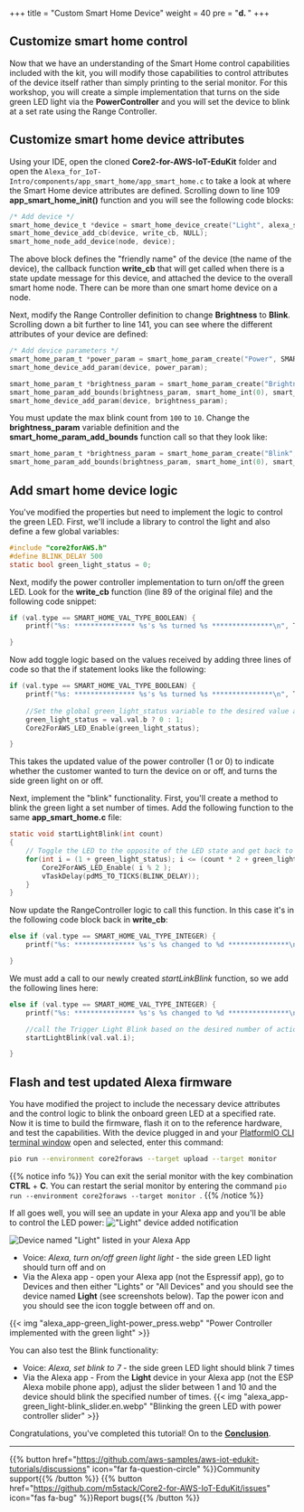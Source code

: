 +++
title = "Custom Smart Home Device"
weight = 40
pre = "<b>d. </b>"
+++

## Customize smart home control
Now that we have an understanding of the Smart Home control capabilities included with the kit, you will modify those capabilities to control attributes of the device itself rather than simply printing to the serial monitor. For this workshop, you will create a simple implementation that turns on the side green LED light via the **PowerController** and you will set the device to blink at a set rate using the Range Controller.

## Customize smart home device attributes
Using your IDE, open the cloned **Core2-for-AWS-IoT-EduKit** folder and open the `Alexa_for_IoT-Intro/components/app_smart_home/app_smart_home.c` to take a look at where the Smart Home device attributes are defined. Scrolling down to line 109 **app_smart_home_init()** function and you will see the following code blocks:
```c
/* Add device */
smart_home_device_t *device = smart_home_device_create("Light", alexa_smart_home_get_device_type_str(LIGHT), NULL);
smart_home_device_add_cb(device, write_cb, NULL);
smart_home_node_add_device(node, device);
```
The above block defines the "friendly name" of the device (the name of the device), the callback function **write_cb** that will get called when there is a state update message for this device, and attached the device to the overall smart home node. There can be more than one smart home device on a node.

Next, modify the Range Controller definition to change **Brightness** to **Blink**. Scrolling down a bit further to line 141, you can see where the different attributes of your device are defined:
```c
/* Add device parameters */
smart_home_param_t *power_param = smart_home_param_create("Power", SMART_HOME_PARAM_POWER, smart_home_bool(true), SMART_HOME_PROP_FLAG_READ | SMART_HOME_PROP_FLAG_WRITE | SMART_HOME_PROP_FLAG_PERSIST);
smart_home_device_add_param(device, power_param);

smart_home_param_t *brightness_param = smart_home_param_create("Brightness", SMART_HOME_PARAM_RANGE, smart_home_int(100), SMART_HOME_PROP_FLAG_READ | SMART_HOME_PROP_FLAG_WRITE | SMART_HOME_PROP_FLAG_PERSIST);
smart_home_param_add_bounds(brightness_param, smart_home_int(0), smart_home_int(100), smart_home_int(1));
smart_home_device_add_param(device, brightness_param);
```

You must update the max blink count from `100` to `10`. Change the **brightness_param** variable definition and the **smart_home_param_add_bounds** function call so that they look like:
```c
smart_home_param_t *brightness_param = smart_home_param_create("Blink", SMART_HOME_PARAM_RANGE, smart_home_int(10), SMART_HOME_PROP_FLAG_READ | SMART_HOME_PROP_FLAG_WRITE | SMART_HOME_PROP_FLAG_PERSIST);
smart_home_param_add_bounds(brightness_param, smart_home_int(0), smart_home_int(10), smart_home_int(1));
```

## Add smart home device logic
You've modified the properties but need to implement the logic to control the green LED. First, we'll include a library to control the light and also define a few global variables:
```c
#include "core2forAWS.h"
#define BLINK_DELAY 500
static bool green_light_status = 0;
```

Next, modify the power controller implementation to turn on/off the green LED. Look for the **write_cb** function (line 89 of the original file) and the following code snippet:
```c
if (val.type == SMART_HOME_VAL_TYPE_BOOLEAN) {
    printf("%s: *************** %s's %s turned %s ***************\n", TAG, device_name, param_name, val.val.b ? "ON" : "OFF");

}
```

Now add toggle logic based on the values received by adding three lines of code so that the if statement looks like the following:
```c
if (val.type == SMART_HOME_VAL_TYPE_BOOLEAN) {
    printf("%s: *************** %s's %s turned %s ***************\n", TAG, device_name, param_name, val.val.b ? "ON" : "OFF");
    
    //Set the global green_light_status variable to the desired value and set the GPIO1 value the right setting (on/off)
    green_light_status = val.val.b ? 0 : 1;
    Core2ForAWS_LED_Enable(green_light_status);

}
```

This takes the updated value of the power controller (1 or 0) to indicate whether the customer wanted to turn the device on or off, and turns the side green light on or off.

Next, implement the "blink" functionality. First, you'll create a method to blink the green light a set number of times. Add the following function to the same **app_smart_home.c** file:
```c
static void startLightBlink(int count)
{    
    // Toggle the LED to the opposite of the LED state and get back to the original LED state at the end
    for(int i = (1 + green_light_status); i <= (count * 2 + green_light_status); i++) {
        Core2ForAWS_LED_Enable( i % 2 );
        vTaskDelay(pdMS_TO_TICKS(BLINK_DELAY));
    }
}
```

Now update the RangeController logic to call this function. In this case it's in the following code block back in **write_cb**:
```c
else if (val.type == SMART_HOME_VAL_TYPE_INTEGER) {
    printf("%s: *************** %s's %s changed to %d ***************\n", TAG, device_name, param_name, val.val.i);

}
```
We must add a call to our newly created *startLinkBlink* function, so we add the following lines here:
```c
else if (val.type == SMART_HOME_VAL_TYPE_INTEGER) {
    printf("%s: *************** %s's %s changed to %d ***************\n", TAG, device_name, param_name, val.val.i);

    //call the Trigger Light Blink based on the desired number of actions
    startLightBlink(val.val.i);        

}
```

## Flash and test updated Alexa firmware
You have modified the project to include the necessary device attributes and the control logic to blink the onboard green LED at a specified rate. Now it is time to build the firmware, flash it on to the reference hardware, and test the capabilities. With the device plugged in and your [PlatformIO CLI terminal window](../blinky-hello-world/prerequisites.html#open-the-platformio-cli-terminal-window) open and selected, enter this command:
```bash
pio run --environment core2foraws --target upload --target monitor 
```
{{% notice info %}}
You can exit the serial monitor with the key combination **CTRL** + **C**. You can restart the serial monitor by entering the command `pio run --environment core2foraws --target monitor `.
{{% /notice %}}

If all goes well, you will see an update in your Alexa app and you'll be able to control the LED power:
!["Light" device added notification](custom-smart-home-device/alexa_app-green_light-found.en.jpg?height=500px&classes=shadow)

![Device named "Light" listed in your Alexa App](custom-smart-home-device/alexa_app-green_light-power_on.en.png?height=500px&classes=shadow)

* Voice: _Alexa, turn on/off green light light_ - the side green LED light should turn off and on
* Via the Alexa app - open your Alexa app (not the Espressif app), go to Devices and then either "Lights" or "All Devices" and you should see the device named **Light** (see screenshots below). Tap the power icon and you should see the icon toggle between off and on. 

{{< img "alexa_app-green_light-power_press.webp" "Power Controller implemented with the green light" >}}

You can also test the Blink functionality:

* Voice: _Alexa, set blink to 7_ - the side green LED light should blink 7 times
* Via the Alexa app - From the **Light** device in your Alexa app (not the ESP Alexa mobile phone app), adjust the slider between 1 and 10 and the device should blink the specified number of times.
{{< img "alexa_app-green_light-blink_slider.en.webp" "Blinking the green LED with power controller slider" >}}

Congratulations, you've completed this tutorial! On to the [**Conclusion**](/en/intro-to-alexa-for-iot/conclusion.html).

---
{{% button href="https://github.com/aws-samples/aws-iot-edukit-tutorials/discussions" icon="far fa-question-circle" %}}Community support{{% /button %}} {{% button href="https://github.com/m5stack/Core2-for-AWS-IoT-EduKit/issues" icon="fas fa-bug" %}}Report bugs{{% /button %}}